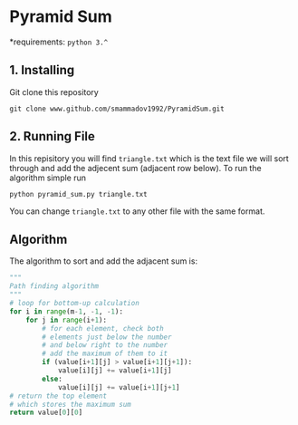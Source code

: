 # Pyramid Sum

\*requirements: `python 3.^`

## 1. Installing

Git clone this repository

```
git clone www.github.com/smammadov1992/PyramidSum.git
```

## 2. Running File

In this repisitory you will find `triangle.txt` which is the text file we will sort through and add the adjecent sum (adjacent row below).
To run the algorithm simple run

```
python pyramid_sum.py triangle.txt
```

You can change `triangle.txt` to any other file with the same format.

## Algorithm

The algorithm to sort and add the adjacent sum is:

```python
"""
Path finding algorithm
"""
# loop for bottom-up calculation
for i in range(m-1, -1, -1):
    for j in range(i+1):
        # for each element, check both
        # elements just below the number
        # and below right to the number
        # add the maximum of them to it
        if (value[i+1][j] > value[i+1][j+1]):
            value[i][j] += value[i+1][j]
        else:
            value[i][j] += value[i+1][j+1]
# return the top element
# which stores the maximum sum
return value[0][0]
```
